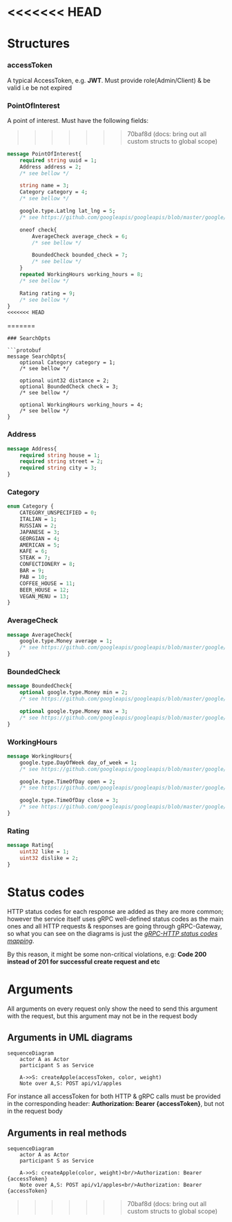 <<<<<<< HEAD
=======
# Structures
### accessToken
A typical AccessToken, e.g. **JWT**.
Must provide role(Admin/Client) & be valid i.e be not expired
### PointOfInterest
A point of interest. Must have the following fields:

>>>>>>> 70baf8d (docs: bring out all custom structs to global scope)
```protobuf
message PointOfInterest{
	required string uuid = 1;
	Address address = 2;
	/* see bellow */

	string name = 3;
	Category category = 4;
	/* see bellow */

	google.type.Latlng lat_lng = 5;
	/* see https://github.com/googleapis/googleapis/blob/master/google/type/latlng.proto */

	oneof check{
		AverageCheck average_check = 6;
		/* see bellow */

		BoundedCheck bounded_check = 7;
		/* see bellow */
	}
	repeated WorkingHours working_hours = 8;
	/* see bellow */

	Rating rating = 9;
	/* see bellow */
}
<<<<<<< HEAD
```
=======
```
### SearchOpts

```protobuf
message SearchOpts{
	optional Category category = 1;
	/* see bellow */

	optional uint32 distance = 2;
	optional BoundedCheck check = 3;
	/* see bellow */

	optional WorkingHours working_hours = 4;
	/* see bellow */
}
```

### Address

```protobuf
message Address{
	required string house = 1;
	required string street = 2;
	required string city = 3;
}
```

### Category

```protobuf
enum Category {
	CATEGORY_UNSPECIFIED = 0;
	ITALIAN = 1;
	RUSSIAN = 2;
	JAPANESE = 3;
	GEORGIAN = 4;
	AMERICAN = 5;
	KAFE = 6;
	STEAK = 7;
	CONFECTIONERY = 8;
	BAR = 9;
	PAB = 10;
	COFFEE_HOUSE = 11;
	BEER_HOUSE = 12;
	VEGAN_MENU = 13;
}
```

### AverageCheck

```protobuf
message AverageCheck{
	google.type.Money average = 1;
	/* see https://github.com/googleapis/googleapis/blob/master/google/type/money.proto */
}
```

### BoundedCheck

```protobuf
message BoundedCheck{
	optional google.type.Money min = 2;
	/* see https://github.com/googleapis/googleapis/blob/master/google/type/money.proto */

	optional google.type.Money max = 3;
	/* see https://github.com/googleapis/googleapis/blob/master/google/type/money.proto */
}
```

### WorkingHours

```protobuf
message WorkingHours{
	google.type.DayOfWeek day_of_week = 1;
	/* see https://github.com/googleapis/googleapis/blob/master/google/type/dayofweek.proto */

	google.type.TimeOfDay open = 2;
	/* see https://github.com/googleapis/googleapis/blob/master/google/type/timeofday.proto */

	google.type.TimeOfDay close = 3;
	/* see https://github.com/googleapis/googleapis/blob/master/google/type/timeofday.proto */
}
```

### Rating

```protobuf
message Rating{
	uint32 like = 1;
	uint32 dislike = 2;
}
```


# Status codes
HTTP status codes for each response are added as they are more common; however the service itself uses gRPC well-defined status codes as the main ones and all HTTP requests & responses are going through gRPC-Gateway, so what you can see on the diagrams is just the [*gRPC-HTTP status codes mapping*](https://chromium.googlesource.com/external/github.com/grpc/grpc/+/refs/tags/v1.21.4-pre1/doc/statuscodes.md).

By this reason, it might be some non-critical violations, e.g: **Code 200 instead of 201 for successful create request and etc**

# Arguments

All arguments on every request only show the need to send this argument with the request, but this argument may not be in the request body

## Arguments in UML diagrams
```mermaid
sequenceDiagram
	actor A as Actor
	participant S as Service

	A->>S: createApple(accessToken, color, weight)
    Note over A,S: POST api/v1/apples
```

For instance all accessToken for both HTTP & gRPC calls must be provided in the corresponding header:
**Authorization: Bearer {accessToken}**, but not in the request body

## Arguments in real methods
```mermaid
sequenceDiagram
	actor A as Actor
	participant S as Service

	A->>S: createApple(color, weight)<br/>Authorization: Bearer {accessToken}
    Note over A,S: POST api/v1/apples<br/>Authorization: Bearer {accessToken}
```
>>>>>>> 70baf8d (docs: bring out all custom structs to global scope)

